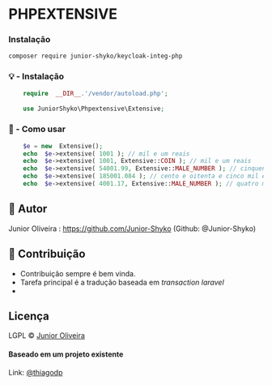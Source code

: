 # PHPEXTENSIVE

### Instalação

    composer require junior-shyko/keycloak-integ-php


### 💡 - Instalação

```php
    require  __DIR__.'/vendor/autoload.php';
    
    use JuniorShyko\Phpextensive\Extensive;
```

### 📢  - Como usar
```php
    $e = new  Extensive();
    echo  $e->extensive( 1001 ); // mil e um reais
    echo  $e->extensive( 1001, Extensive::COIN ); // mil e um reais
    echo  $e->extensive( 54001.99, Extensive::MALE_NUMBER ); // cinquenta e quatro mil e um e noventa e nove centésimos
    echo  $e->extensive( 185001.084 ); // cento e oitenta e cinco mil e um reais e oitenta e quatro milésimos
    echo  $e->extensive( 4001.17, Extensive::MALE_NUMBER ); // quatro mil e um e dezessete centésimos
```

## 👤 Autor
Junior Oliveira : https://github.com/Junior-Shyko (Github:  @Junior-Shyko)

## 👤 Contribuição

 - Contribuição sempre é bem vinda.
 - Tarefa principal é a tradução baseada em *transaction laravel*
 - 
## Licença

LGPL © [Junior Oliveira](https://github.com/Junior-Shyko)

#### Baseado em um projeto existente
Link: [@thiagodp](https://github.com/thiagodp/extenso)
